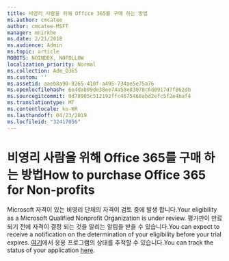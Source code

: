 ```yaml
---
title: 비영리 사람을 위해 Office 365를 구매 하는 방법
ms.author: cmcatee
author: cmcatee-MSFT
manager: mnirkhe
ms.date: 2/21/2018
ms.audience: Admin
ms.topic: article
ROBOTS: NOINDEX, NOFOLLOW
localization_priority: Normal
ms.collection: Adm_O365
ms.custom: ''
ms.assetid: aaeb8a90-8265-410f-a495-734ae5e75a76
ms.openlocfilehash: 6e4dab09de38ee74a58e83078c6d0917d7f862db
ms.sourcegitcommit: 9d78905c512192ffc4675468abd2efc5f2e4baf4
ms.translationtype: MT
ms.contentlocale: ko-KR
ms.lasthandoff: 04/23/2019
ms.locfileid: "32417056"
---
```

# <a name="how-to-purchase-office-365-for-non-profits"></a><span data-ttu-id="e1325-102">비영리 사람을 위해 Office 365를 구매 하는 방법</span><span class="sxs-lookup"><span data-stu-id="e1325-102">How to purchase Office 365 for Non-profits</span></span>

<span data-ttu-id="e1325-103">Microsoft 자격이 있는 비영리 단체의 자격이 검토 중에 발생 합니다.</span><span class="sxs-lookup"><span data-stu-id="e1325-103">Your eligibility as a Microsoft Qualified Nonprofit Organization is under review.</span></span> <span data-ttu-id="e1325-104">평가판이 만료 되기 전에 자격이 결정 되는 것을 알리는 알림을 받을 수 있습니다.</span><span class="sxs-lookup"><span data-stu-id="e1325-104">You can expect to receive a notification on the determination of your eligibility before your trial expires.</span></span> <span data-ttu-id="e1325-105">[여기](http://eligibilityweb.azurewebsites.net/)에서 응용 프로그램의 상태를 추적할 수 있습니다.</span><span class="sxs-lookup"><span data-stu-id="e1325-105">You can track the status of your application [here](http://eligibilityweb.azurewebsites.net/).</span></span>
  

